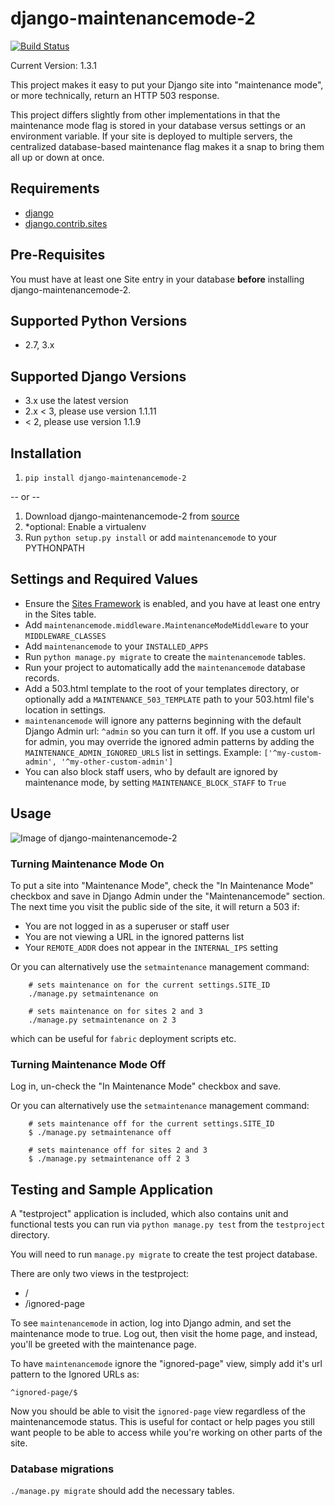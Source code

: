 # django-maintenancemode-2

[![Build Status](https://travis-ci.org/alsoicode/django-maintenancemode-2.svg)](https://travis-ci.org/alsoicode/django-maintenancemode-2)

Current Version: 1.3.1

This project makes it easy to put your Django site into "maintenance mode", or more technically, return an HTTP 503 response.

This project differs slightly from other implementations in that the maintenance mode flag is stored in your database versus settings or an environment variable. If your site is deployed to multiple servers, the centralized database-based maintenance flag makes it a snap to bring them all up or down at once.

## Requirements
- [django](https://www.djangoproject.com/download/)
- [django.contrib.sites](https://docs.djangoproject.com/en/1.11/ref/contrib/sites/)

## Pre-Requisites
You must have at least one Site entry in your database **before** installing django-maintenancemode-2.

## Supported Python Versions
- 2.7, 3.x

## Supported Django Versions
- 3.x use the latest version
- 2.x < 3, please use version 1.1.11
- < 2, please use version 1.1.9

## Installation
1. `pip install django-maintenancemode-2`

-- or --

1. Download django-maintenancemode-2 from [source](https://github.com/alsoicode/django-maintenancemode-2/archive/master.zip)
2. *optional: Enable a virtualenv
3. Run `python setup.py install` or add `maintenancemode` to your PYTHONPATH

## Settings and Required Values
- Ensure the [Sites Framework](https://docs.djangoproject.com/en/1.11/ref/contrib/sites/) is enabled, and you have at least one entry in the Sites table.
- Add `maintenancemode.middleware.MaintenanceModeMiddleware` to your `MIDDLEWARE_CLASSES`
- Add `maintenancemode` to your `INSTALLED_APPS`
- Run `python manage.py migrate` to create the `maintenancemode` tables.
- Run your project to automatically add the `maintenancemode` database records.
- Add a 503.html template to the root of your templates directory, or optionally add a `MAINTENANCE_503_TEMPLATE` path to your 503.html file's location in settings.
- `maintenancemode` will ignore any patterns beginning with the default Django Admin url: `^admin` so you can turn it off. If you use a custom url for admin, you may override the ignored admin patterns by adding the `MAINTENANCE_ADMIN_IGNORED_URLS` list in settings. Example: `['^my-custom-admin', '^my-other-custom-admin']`
- You can also block staff users, who by default are ignored by maintenance mode, by setting `MAINTENANCE_BLOCK_STAFF` to `True`

## Usage

![Image of django-maintenancemode-2](http://res.cloudinary.com/alsoicode/image/upload/v1449537052/django-maintenancemode-2/maintenancemode.jpg)

### Turning Maintenance Mode **On**
To put a site into "Maintenance Mode", check the "In Maintenance Mode" checkbox and save in Django Admin under the "Maintenancemode" section. The next time you visit the public side of the site, it will return a 503 if:

- You are not logged in as a superuser or staff user
- You are not viewing a URL in the ignored patterns list
- Your `REMOTE_ADDR` does not appear in the `INTERNAL_IPS` setting


Or you can alternatively use the `setmaintenance` management command:

```
    # sets maintenance on for the current settings.SITE_ID
    ./manage.py setmaintenance on

    # sets maintenance on for sites 2 and 3
    ./manage.py setmaintenance on 2 3
```

which can be useful for `fabric` deployment scripts etc.

### Turning Maintenance Mode **Off**
Log in, un-check the "In Maintenance Mode" checkbox and save.

Or you can alternatively use the `setmaintenance` management command:

```
    # sets maintenance off for the current settings.SITE_ID
    $ ./manage.py setmaintenance off

    # sets maintenance off for sites 2 and 3
    $ ./manage.py setmaintenance off 2 3
```

## Testing and Sample Application
A "testproject" application is included, which also contains unit and functional tests you can run via `python manage.py test` from the `testproject` directory.

You will need to run `manage.py migrate` to create the test project database.

There are only two views in the testproject:
- /
- /ignored-page

To see `maintenancemode` in action, log into Django admin, and set the maintenance mode to true. Log out, then visit the home page, and instead, you'll be greeted with the maintenance page.

To have `maintenancemode` ignore the "ignored-page" view, simply add it's url pattern to the Ignored URLs as:

    ^ignored-page/$

Now you should be able to visit the `ignored-page` view regardless of the maintenancemode status. This is useful for contact or help pages you still want people to be able to access while you're working on other parts of the site.

### Database migrations
`./manage.py migrate` should add the necessary tables.
